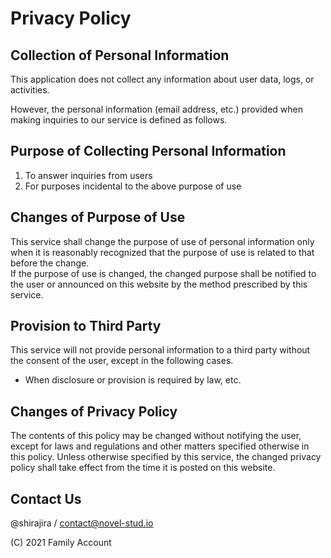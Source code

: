 # **Privacy Policy**

## **Collection of Personal Information**

This application does not collect any information about user data, logs, or activities.

However, the personal information (email address, etc.) provided when making inquiries to our service is defined as follows.

## **Purpose of Collecting Personal Information**

1. To answer inquiries from users
2. For purposes incidental to the above purpose of use

## **Changes of Purpose of Use**

This service shall change the purpose of use of personal information only when it is reasonably recognized that the purpose of use is related to that before the change.  
If the purpose of use is changed, the changed purpose shall be notified to the user or announced on this website by the method prescribed by this service.

## **Provision to Third Party**

This service will not provide personal information to a third party without the consent of the user, except in the following cases.

- When disclosure or provision is required by law, etc.

## **Changes of Privacy Policy**

The contents of this policy may be changed without notifying the user, except for laws and regulations and other matters specified otherwise in this policy.
Unless otherwise specified by this service, the changed privacy policy shall take effect from the time it is posted on this website.

## **Contact Us**

@shirajira / contact@novel-stud.io

(C) 2021 Family Account
